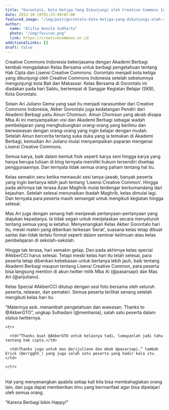 ```yaml
---
title: "Gorontalo, Kota Ketiga Yang Dikunjungi oleh Creative Commons Indonesia"
date: 2013-10-19T01:23:49+07:00
featured_image: "/img/post/gorontalo-kota-ketiga-yang-dikunjungi-oleh-creative-commons-indonesia/Kelas-Bersama-CCID-dan-Akber-Gorontalo-300x300.jpg"
author:
  name: "Alifia Qonita Sudharto"
  photo: "/img/favicon.png"
  link: https://creativecommons.or.id
additionalLinks: []
draft: false
---
```



Creative Commons Indonesia bekerjasama dengan Akademi Berbagi kembali mengadakan Kelas Bersama untuk berbagi pengetahuan tentang Hak Cipta dan Lisensi Creative Commons. Gorontalo menjadi kota ketiga yang dikunjungi oleh Creative Commons Indonesia setelah sebelumnya mengunjungi kota Bali dan Makassar. Kelas Bersama di Gorontalo ini diadakan pada hari Sabtu,  bertempat di Sanggar Kegiatan Belajar (SKB), Kota Gorontalo.

Selain Ari Juliano Gema yang saat itu menjadi narasumber dari Creative Commons Indonesia, Akber Gorontalo juga kedatangan Pendiri dari Akademi Berbagi yaitu Ainun Chomsun. Ainun Chomsun yang akrab disapa Mba Ai ini menyampaikan visi dan Akademi Berbagi sebagai wadah pembelajaran yang menghubungkan orang-orang yang berilmu dan berwawasan dengan orang-orang yang ingin belajar dengan mudah. Setelah Ainun bercerita tentang suka duka yang ia temukan di Akademi Berbagi, kemudian Ari Juliano mulai menyampaikan paparan mengenai Lisensi Creative Commons.

Semua karya, baik dalam bentuk fisik seperti karya seni hingga karya yang hanya berupa tulisan di blog ternyata memiliki hukum tersendiri disetiap penggunaannya. Dan ternyata tidak semua orang paham tentang hal itu.

Kelas semakin seru ketika memasuki sesi tanya-jawab, banyak peserta yang ingin bertanya lebih jauh tentang ‘Lisensi Creative Common’. Hingga pada akhirnya tak terasa Azan Maghrib mulai terdengar berkumandang dari kejauhan. Setelah selesai menunaikan ibadah Maghrib, kelas dimulai lagi. Dan ternyata para peserta masih semangat untuk mengikuti kegiatan hingga selesai.

Mas Ari juga dengan senang hati menjawab pertanyaan-pertanyaan yang diajukan kepadanya. Ia tidak segan untuk menjelaskan secara menyeluruh tentang semua yang ia ketahui. Menyenangkan Kelas Akber Gorontalo hari itu, meski materi yang diberikan terkesan ‘berat’, suasana kelas tetap dibuat santai dan tidak terlalu formal seperti dalam seminar keilmuan atau kelas pembelajaran di sekolah-sekolah.

Hingga tak terasa, hari semakin gelap. Dan pada akhirnya kelas special #AkberCCI harus selesai. Tetapi meski kelas hari itu telah selesai, para peserta tetap diberikan kebebasan untuk bertanya lebih jauh, baik tentang Akademi Berbagi maupun tentang Lisensi Creative Common, para peserta bisa langsung mention di akun twitter milik Mba Ai (@pasarsapi) dan Mas Ari (@arijuliano).

Kelas Special #AkberCCI ditutup dengan sesi foto bersama oleh seluruh peserta, relawan, dan pemateri. Semua peserta terlihat senang setelah mengikuti kelas hari itu.

“Materinya asik..menambah pengetahuan dan wawasan. Thanks to @AkberGTO”, ungkap Sulhadani (@menhania), salah satu peserta dalam status twitternya.

<table>

  <tbody>

    <tr>

      <td>“Thanks buat @AkberGTO untuk kelasnya tadi, lumayanlah jadi tahu tentang hak cipta.</td>

      <td>Thanks juga untuk mas @arijuliano dan mbak @pasarsapi.” tambah Erick (@errgghh_) yang juga salah satu peserta yang hadir kala itu.</td>

    </tr>

  </tbody>

</table>Hal yang menyenangkan apabila setiap kali kita bisa membahagiakan orang lain, dan juga dapat memberikan ilmu yang bermanfaat agar bisa dipelajari oleh semua orang.

“Karena Berbagi bikin Happy!”

